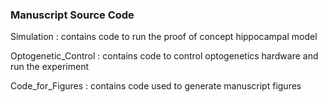 ### Manuscript Source Code

Simulation : contains code to run the proof of concept hippocampal model 

Optogenetic_Control : contains code to control optogenetics hardware and run the experiment

Code_for_Figures :  contains code used to generate manuscript figures
